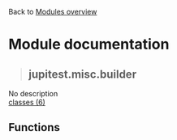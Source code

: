 Back to [Modules overview](https://github.com/pyrustic/jupitest/blob/master/docs/modules/README.md)
  
# Module documentation
>## jupitest.misc.builder
No description
<br>
[classes (6)](https://github.com/pyrustic/jupitest/blob/master/docs/modules/content/jupitest.misc.builder/classes.md)


## Functions

